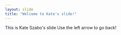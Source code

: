 ```yaml
---
layout: slide
title: "Welcome to Kate's slide!"
---
```

This is Kate Szabo's slide
Use the left arrow to go back!